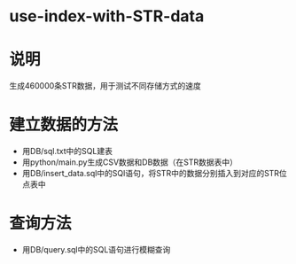 # use-index-with-STR-data

# 说明
生成460000条STR数据，用于测试不同存储方式的速度

# 建立数据的方法
 - 用DB/sql.txt中的SQL建表
 - 用python/main.py生成CSV数据和DB数据（在STR数据表中）
 - 用DB/insert_data.sql中的SQl语句，将STR中的数据分别插入到对应的STR位点表中

# 查询方法
 - 用DB/query.sql中的SQL语句进行模糊查询